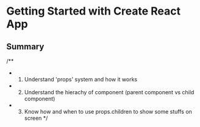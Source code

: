 # Getting Started with Create React App

## Summary
/**
 * 1) Understand 'props' system and how it works
 * 2) Understand the hierachy of component (parent component vs child component)
 * 3) Know how and when to use props.children to show some stuffs on screen
 */
